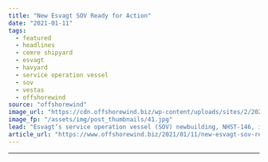 ```yaml
---
title: "New Esvagt SOV Ready for Action"
date: "2021-01-11"
tags: 
  - featured
  - headlines
  - cemre shipyard
  - esvagt
  - havyard
  - service operation vessel
  - sov
  - vestas
  - offshorewind
source: "offshorewind"
image_url: "https://cdn.offshorewind.biz/wp-content/uploads/sites/2/2021/01/11113009/New-Esvagt-SOV-Ready-for-Action.jpg"
image_fp: "/assets/img/post_thumbnails/41.jpg"
lead: "Esvagt’s service operation vessel (SOV) newbuilding, NHST-146, is now ready to start working for"
article_url: "https://www.offshorewind.biz/2021/01/11/new-esvagt-sov-ready-for-action/"
---
```


---

